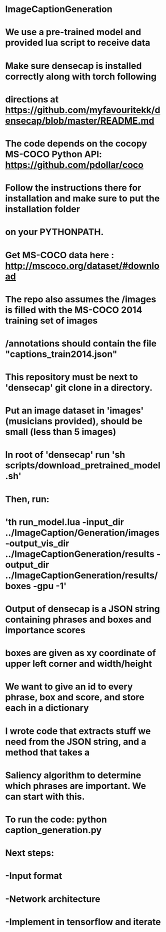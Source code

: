# ImageCaptionGeneration

# We use a pre-trained model and provided lua script to receive data
# Make sure densecap is installed correctly along with torch following
# directions at  https://github.com/myfavouritekk/densecap/blob/master/README.md

# The code depends on the cocopy MS-COCO Python API: https://github.com/pdollar/coco
# Follow the instructions there for installation and make sure to put the installation folder
# on your PYTHONPATH.

# Get MS-COCO data here : http://mscoco.org/dataset/#download
# The repo also assumes the /images is filled with the MS-COCO 2014 training set of images
# /annotations should contain the file "captions_train2014.json" 

# This repository must be next to 'densecap' git clone in a directory. 
# Put an image dataset in 'images' (musicians provided), should be small (less than 5 images) 
# In root of 'densecap' run 'sh scripts/download_pretrained_model.sh'
# Then, run: 
# 'th run_model.lua -input_dir ../ImageCaption/Generation/images -output_vis_dir ../ImageCaptionGeneration/results -output_dir ../ImageCaptionGeneration/results/boxes  -gpu -1'

# Output of densecap is a JSON string containing phrases and boxes and importance scores
# boxes are given as xy coordinate of upper left corner and width/height
# We want to give an id to every phrase, box and score, and store each in a dictionary

# I wrote code that extracts stuff we need from the JSON string, and a method that takes a
# Saliency algorithm to determine which phrases are important. We can start with this.

# To run the code:   python caption_generation.py

# Next steps: 
#   -Input format
#   -Network architecture
#   -Implement in tensorflow and iterate
